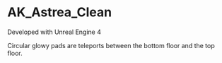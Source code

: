 # AK_Astrea_Clean

Developed with Unreal Engine 4

Circular glowy pads are teleports between the bottom floor and the top floor.
